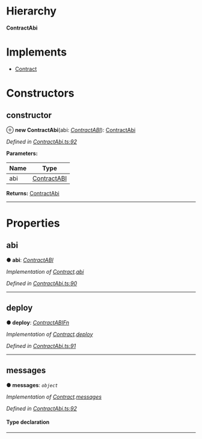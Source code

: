 

# Hierarchy

**ContractAbi**

# Implements

* [Contract](../interfaces/_contractabi_.contract.md)

# Constructors

<a id="constructor"></a>

##  constructor

⊕ **new ContractAbi**(abi: *[ContractABI](../modules/_contractabi_.md#contractabi-1)*): [ContractAbi](_contractabi_.contractabi.md)

*Defined in [ContractAbi.ts:92](https://github.com/polkadot-js/api/blob/ce6738c/packages/types/src/ContractAbi.ts#L92)*

**Parameters:**

| Name | Type |
| ------ | ------ |
| abi | [ContractABI](../modules/_contractabi_.md#contractabi-1) |

**Returns:** [ContractAbi](_contractabi_.contractabi.md)

___

# Properties

<a id="abi"></a>

##  abi

**● abi**: *[ContractABI](../modules/_contractabi_.md#contractabi-1)*

*Implementation of [Contract](../interfaces/_contractabi_.contract.md).[abi](../interfaces/_contractabi_.contract.md#abi)*

*Defined in [ContractAbi.ts:90](https://github.com/polkadot-js/api/blob/ce6738c/packages/types/src/ContractAbi.ts#L90)*

___
<a id="deploy"></a>

##  deploy

**● deploy**: *[ContractABIFn](../interfaces/_contractabi_.contractabifn.md)*

*Implementation of [Contract](../interfaces/_contractabi_.contract.md).[deploy](../interfaces/_contractabi_.contract.md#deploy)*

*Defined in [ContractAbi.ts:91](https://github.com/polkadot-js/api/blob/ce6738c/packages/types/src/ContractAbi.ts#L91)*

___
<a id="messages"></a>

##  messages

**● messages**: *`object`*

*Implementation of [Contract](../interfaces/_contractabi_.contract.md).[messages](../interfaces/_contractabi_.contract.md#messages)*

*Defined in [ContractAbi.ts:92](https://github.com/polkadot-js/api/blob/ce6738c/packages/types/src/ContractAbi.ts#L92)*

#### Type declaration

[index: `string`]: [ContractABIFn](../interfaces/_contractabi_.contractabifn.md)

___

